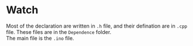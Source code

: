 # Watch
Most of the declaration are written in `.h` file, and their defination are in `.cpp` file. These files are in the `Dependence` folder.  
The main file is the `.ino` file.
